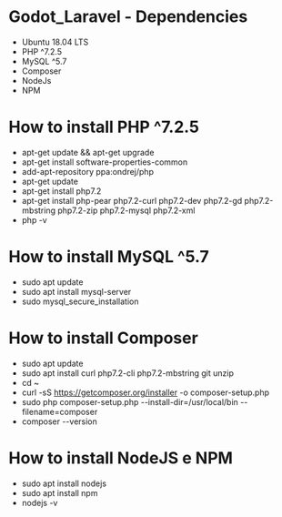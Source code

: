 # Godot_Laravel - Dependencies

- Ubuntu 18.04 LTS
- PHP ^7.2.5
- MySQL ^5.7
- Composer
- NodeJs
- NPM


# How to install PHP ^7.2.5
- apt-get update && apt-get upgrade
- apt-get install software-properties-common
- add-apt-repository ppa:ondrej/php
- apt-get update
- apt-get install php7.2
- apt-get install php-pear php7.2-curl php7.2-dev php7.2-gd php7.2-mbstring php7.2-zip php7.2-mysql php7.2-xml
- php -v

# How to install MySQL ^5.7
- sudo apt update
- sudo apt install mysql-server
- sudo mysql_secure_installation

# How to install Composer
- sudo apt update
- sudo apt install curl php7.2-cli php7.2-mbstring git unzip
- cd ~
- curl -sS https://getcomposer.org/installer -o composer-setup.php
- sudo php composer-setup.php --install-dir=/usr/local/bin --filename=composer
- composer --version

# How to install NodeJS e NPM
- sudo apt install nodejs
- sudo apt install npm
- nodejs -v